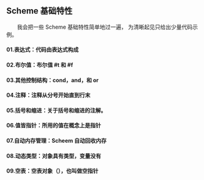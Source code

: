 ## Scheme 基础特性

&ensp;&ensp;&ensp;&ensp;我会把一些 Scheme 基础特性简单地过一遍， 为清晰起见只给出少量代码示例。

#### 01.表达式：代码由表达式构成
#### 02.布尔值：布尔值 #t 和 #f
#### 03.其他控制结构：cond，and，和 or
#### 04.注释：注释从分号开始直到行末
#### 05.括号和缩进：关于括号和缩进的注解。
#### 06.值皆指针：所用的值在概念上是指针
#### 07.自动内存管理：Scheem 自动回收内存
#### 08.动态类型：对象具有类型，变量没有
#### 09.空表：空表对象（），也叫做空指针
